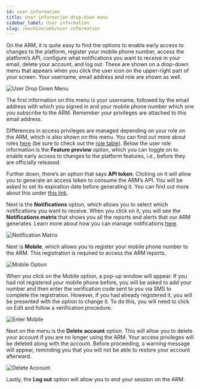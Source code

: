 ```yaml
---
id: user-information
title: User information drop-down menu
sidebar_label: User information
slug: /machine/web/user-information
---
```


On the ARM, it is quite easy to
find the options to enable early
access to changes to the platform,
register your mobile phone number,
access the platform’s API,
configure what notifications you
want to receive in your email,
delete your account,
and log out.
These are shown on a drop-down
menu that appears when you click
the user icon on the upper-right
part of your screen.
Your username,
email address and role
are shown as well.

![User Drop Down Menu](https://res.cloudinary.com/fluid-attacks/image/upload/v1665497903/docs/web/drop_menu.png)

The first information on
this menu is your username,
followed by the email address
with which you signed in and
your mobile phone number which
one you subscribe to the ARM.
Remember your privileges are
attached to this email address.

Differences in access
privileges are managed depending
on your role on the ARM,
which is also shown on this menu.
You can find out
more about roles
[here](/machine/web/groups/roles)
(be sure to check out the
[role table](/machine/web/groups/roles/#roles-table)).
Below the user role information is
the **Feature preview** option,
which you can toggle on to enable
early access to changes to the
platform features,
i.e.,
before they are officially released.

Further down,
there’s an option that says **API token**.
Clicking on it will allow you to
generate an access token to
consume the ARM’s API.
You will be asked to set its
expiration date before generating it.
You can find out more about
this under
[this link](/machine/api/#using-the-asm-api-token).

Next is the
**Notifications** option,
which allows you to select
which notifications you
want to receive.
When you click on it,
you will see the
**Notifications matrix**
that shows you all the
reports and alerts that
our ARM generates.
Learn more about how you
can manage notifications
[here](/machine/web/notifications).

![Notification Matrix](https://res.cloudinary.com/fluid-attacks/image/upload/v1665497944/docs/web/matrix_notification.png)

Next is **Mobile**,
which allows you to
register your mobile
phone number to the ARM.
This registration is
required to access
the ARM reports.

![Mobile Option](https://res.cloudinary.com/fluid-attacks/image/upload/v1665497976/docs/web/mobile.png)

When you click on
the Mobile option,
a pop-up window will appear.
If you had not registered
your mobile phone before,
you will be asked to
add your number and then
enter the verification code
sent to you via SMS to
complete the registration.
However,
if you had already registered it,
you will be presented with
the option to change it.
To do this,
you will need to click on
Edit and follow a verification
procedure.

![Enter Mobile](https://res.cloudinary.com/fluid-attacks/image/upload/v1665498003/docs/web/edit_mobile.png)

Next on the menu is the
**Delete account** option.
This will allow you to delete
your account if you are no
longer using the ARM.
Your access privileges will
be deleted along with the account.
Before proceeding, a warning
message will appear, reminding
you that you will not be able
to restore your account afterward.

![Delete Account](https://res.cloudinary.com/fluid-attacks/image/upload/v1665498032/docs/web/delete_account.png)

Lastly, the **Log out**
option will allow you to end
your session on the ARM.
